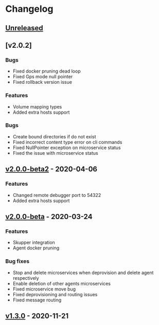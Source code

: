 # Changelog

## [Unreleased]

## [v2.0.2]

### Bugs
* Fixed docker pruning dead loop
* Fixed Gps mode null pointer
* Fixed rollback version issue

### Features

* Volume mapping types
* Added extra hosts support

### Bugs

* Create bound directories if do not exist
* Fixed incorrect content type error on cli commands
* Fixed NullPointer exception on microservice status
* Fixed the issue with microservice status

## [v2.0.0-beta2] - 2020-04-06

### Features

* Changed remote debugger port to 54322
* Added extra hosts support

## [v2.0.0-beta] - 2020-03-24

### Features

* Skupper integration 
* Agent docker pruning

### Bug fixes

* Stop and delete microservices when deprovision and delete agent respectively
* Enable deletion of other agents microservices
* Fixed microservice move bug
* Fixed deprovisioning and routing issues
* Fixed message routing

## [v1.3.0] - 2020-11-21
    
[Unreleased]: https://github.com/eclipse-iofog/agent/compare/v2.0.0-beta2..HEAD
[v2.0.0-beta2]: https://github.com/eclipse-iofog/agent/compare/v2.0.0-beta..v2.0.0-beta2
[v2.0.0-beta]: https://github.com/eclipse-iofog/agent/compare/v1.3.0..v2.0.0-beta
[v1.3.0]: https://github.com/eclipse-iofog/agent/tree/v1.3.0
